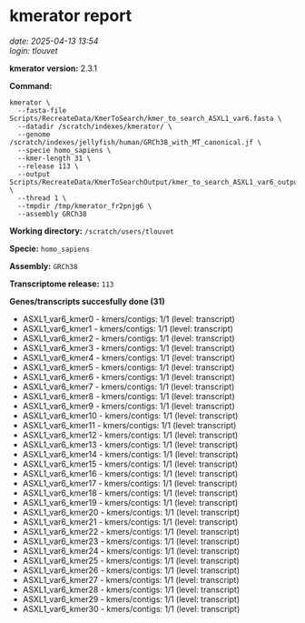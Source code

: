# kmerator report
*date: 2025-04-13 13:54*  
*login: tlouvet*

**kmerator version:** 2.3.1

**Command:**

```
kmerator \
  --fasta-file Scripts/RecreateData/KmerToSearch/kmer_to_search_ASXL1_var6.fasta \
  --datadir /scratch/indexes/kmerator/ \
  --genome /scratch/indexes/jellyfish/human/GRCh38_with_MT_canonical.jf \
  --specie homo_sapiens \
  --kmer-length 31 \
  --release 113 \
  --output Scripts/RecreateData/KmerToSearchOutput/kmer_to_search_ASXL1_var6_output \
  --thread 1 \
  --tmpdir /tmp/kmerator_fr2pnjg6 \
  --assembly GRCh38
```

**Working directory:** `/scratch/users/tlouvet`

**Specie:** `homo_sapiens`

**Assembly:** `GRCh38`

**Transcriptome release:** `113`

**Genes/transcripts succesfully done (31)**

- ASXL1_var6_kmer0 - kmers/contigs: 1/1 (level: transcript)
- ASXL1_var6_kmer1 - kmers/contigs: 1/1 (level: transcript)
- ASXL1_var6_kmer2 - kmers/contigs: 1/1 (level: transcript)
- ASXL1_var6_kmer3 - kmers/contigs: 1/1 (level: transcript)
- ASXL1_var6_kmer4 - kmers/contigs: 1/1 (level: transcript)
- ASXL1_var6_kmer5 - kmers/contigs: 1/1 (level: transcript)
- ASXL1_var6_kmer6 - kmers/contigs: 1/1 (level: transcript)
- ASXL1_var6_kmer7 - kmers/contigs: 1/1 (level: transcript)
- ASXL1_var6_kmer8 - kmers/contigs: 1/1 (level: transcript)
- ASXL1_var6_kmer9 - kmers/contigs: 1/1 (level: transcript)
- ASXL1_var6_kmer10 - kmers/contigs: 1/1 (level: transcript)
- ASXL1_var6_kmer11 - kmers/contigs: 1/1 (level: transcript)
- ASXL1_var6_kmer12 - kmers/contigs: 1/1 (level: transcript)
- ASXL1_var6_kmer13 - kmers/contigs: 1/1 (level: transcript)
- ASXL1_var6_kmer14 - kmers/contigs: 1/1 (level: transcript)
- ASXL1_var6_kmer15 - kmers/contigs: 1/1 (level: transcript)
- ASXL1_var6_kmer16 - kmers/contigs: 1/1 (level: transcript)
- ASXL1_var6_kmer17 - kmers/contigs: 1/1 (level: transcript)
- ASXL1_var6_kmer18 - kmers/contigs: 1/1 (level: transcript)
- ASXL1_var6_kmer19 - kmers/contigs: 1/1 (level: transcript)
- ASXL1_var6_kmer20 - kmers/contigs: 1/1 (level: transcript)
- ASXL1_var6_kmer21 - kmers/contigs: 1/1 (level: transcript)
- ASXL1_var6_kmer22 - kmers/contigs: 1/1 (level: transcript)
- ASXL1_var6_kmer23 - kmers/contigs: 1/1 (level: transcript)
- ASXL1_var6_kmer24 - kmers/contigs: 1/1 (level: transcript)
- ASXL1_var6_kmer25 - kmers/contigs: 1/1 (level: transcript)
- ASXL1_var6_kmer26 - kmers/contigs: 1/1 (level: transcript)
- ASXL1_var6_kmer27 - kmers/contigs: 1/1 (level: transcript)
- ASXL1_var6_kmer28 - kmers/contigs: 1/1 (level: transcript)
- ASXL1_var6_kmer29 - kmers/contigs: 1/1 (level: transcript)
- ASXL1_var6_kmer30 - kmers/contigs: 1/1 (level: transcript)
